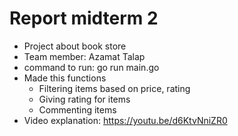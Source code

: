 # Report midterm 2

* Project about book store
* Team member: Azamat Talap
* command to run: go run main.go
* Made this functions
    * Filtering items based on price, rating
    * Giving rating for items
    * Commenting items
* Video explanation: https://youtu.be/d6KtvNniZR0